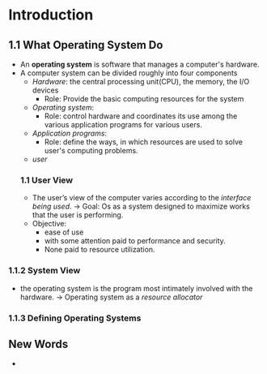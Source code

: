 # Introduction

## 1.1 What Operating System Do
+ An **operating system** is software that manages a computer's hardware. 
+ A computer system can be divided roughly into four components
  + *Hardware*: the central processing unit(CPU), the memory, the I/O devices
    + Role: Provide the basic computing resources for the system
  + *Operating system*: 
    + Role: control hardware and coordinates its use among the various application programs for various users.
  + *Application programs*:
    + Role: define the ways, in which resources are used to solve user's computing problems.
  + *user*
  ### 1.1 User View
  + The user’s view of the computer varies according to the *interface being used*.
  $\to$ Goal: Os as a system designed to maximize works that the user is performing. 
  + Objective:
    + ease of use
    + with some attention paid to performance and security.
    + None paid to resource utilization. 

### 1.1.2 System View
+ the operating system is the program most
intimately involved with the hardware. 
$\to$ Operating system as a *resource allocator*

### 1.1.3 Defining Operating Systems




## New Words
+ 